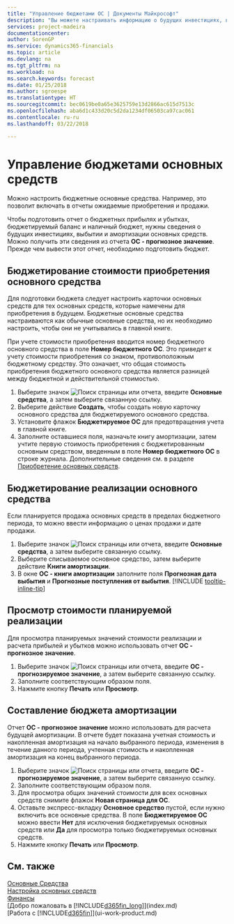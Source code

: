 ```yaml
---
title: "Управление бюджетами ОС | Документы Майкрософт"
description: "Вы можете настраивать информацию о будущих инвестициях, выбытии и амортизации основных средств, чтобы было проще готовить бюджеты и прогнозы."
services: project-madeira
documentationcenter: 
author: SorenGP
ms.service: dynamics365-financials
ms.topic: article
ms.devlang: na
ms.tgt_pltfrm: na
ms.workload: na
ms.search.keywords: forecast
ms.date: 01/25/2018
ms.author: sgroespe
ms.translationtype: HT
ms.sourcegitcommit: bec0619be0a65e3625759e13d2866ac615d7513c
ms.openlocfilehash: aba6d1c433d20c5d2da1234df06503ca97cac061
ms.contentlocale: ru-ru
ms.lasthandoff: 03/22/2018

---
```

# <a name="manage-budgets-for-fixed-assets"></a>Управление бюджетами основных средств
Можно настроить бюджетные основные средства. Например, это позволит включать в отчеты ожидаемые приобретения и продажи.  

Чтобы подготовить отчет о бюджетных прибылях и убытках, бюджетируемый баланс и наличный бюджет, нужны сведения о будущих инвестициях, выбытии и амортизации основных средств. Можно получить эти сведения из отчета **ОС - прогнозное значение**. Прежде чем вывести этот отчет, необходимо подготовить бюджет.  

## <a name="to-budget-the-acquisition-cost-of-a-fixed-asset"></a>Бюджетирование стоимости приобретения основного средства
Для подготовки бюджета следует настроить карточки основных средств для тех основных средств, которые намечены для приобретения в будущем. Бюджетные основные средства настраиваются как обычные основные средства, но их необходимо настроить, чтобы они не учитывались в главной книге.

При учете стоимости приобретения вводится номер бюджетного основного средства в поле **Номер бюджетного ОС**. Это приведет к учету стоимости приобретения со знаком, противоположным бюджетному средству. Это означает, что общая стоимость приобретения бюджетного основного средства является разницей между бюджетной и действительной стоимостью.

1. Выберите значок ![Поиск страницы или отчета](media/ui-search/search_small.png "Значок поиска страницы или отчета"), введите **Основные средства**, а затем выберите связанную ссылку.
2. Выберите действие **Создать**, чтобы создать новую карточку основного средства для бюджетируемого основного средства.
3. Установите флажок **Бюджетируемое ОС** для предотвращения учета в главной книге.
4. Заполните оставшиеся поля, назначьте книгу амортизации, затем учтите первую стоимость приобретения с бюджетированным основным средством, введенным в поле **Номер бюджетного ОС** в строке журнала. Дополнительные сведения см. в разделе [Приобретение основных средств](fa-how-acquire.md).

## <a name="to-budget-the-disposal-of-a-fixed-asset"></a>Бюджетирование реализации основного средства
Если планируется продажа основных средств в пределах бюджетного периода, то можно ввести информацию о ценах продажи и дате продажи.

1. Выберите значок ![Поиск страницы или отчета](media/ui-search/search_small.png "Значок поиска страницы или отчета"), введите **Основные средства**, а затем выберите связанную ссылку.
2. Выберите списываемое основное средство, затем выберите действие **Книги амортизации**.
3. В окне **ОС - книги амортизации** заполните поля **Прогнозная дата выбытия** и **Прогнозные поступления от выбытия**. [!INCLUDE [tooltip-inline-tip](includes/tooltip-inline-tip_md.md)]

## <a name="to-view-projected-disposal-values"></a>Просмотр стоимости планируемой реализации
Для просмотра планируемых значений стоимости реализации и расчета прибылей и убытков можно использовать отчет **ОС - прогнозное значение**.

1. Выберите значок ![Поиск страницы или отчета](media/ui-search/search_small.png "Значок поиска страницы или отчета"), введите **ОС - прогнозируемое значение**, а затем выберите связанную ссылку.
2. Заполните соответствующим образом поля.
3. Нажмите кнопку **Печать** или **Просмотр**.

## <a name="to-budget-depreciation"></a>Составление бюджета амортизации
Отчет **ОС - прогнозное значение** можно использовать для расчета будущей амортизации. В отчете будет показана учетная стоимость и накопленная амортизация на начало выбранного периода, изменения в течение данного периода, учтенная стоимость и накопленная амортизация на конец выбранного периода.

1. Выберите значок ![Поиск страницы или отчета](media/ui-search/search_small.png "Значок поиска страницы или отчета"), введите **ОС - прогнозируемое значение**, а затем выберите связанную ссылку.
2. Заполните соответствующим образом поля.
3. Для просмотра общих значений стоимости для всех основных средств снимите флажок **Новая страница для ОС**.
4. Оставьте экспресс-вкладку **Основное средство** пустой, если нужно включить все основные средства. В поле **Бюджетируемое ОС** можно ввести **Нет** для исключения бюджетируемых основных средств или **Да** для просмотра только бюджетируемых основных средств.
5. Нажмите кнопку **Печать** или **Просмотр**.

## <a name="see-also"></a>См. также
[Основные Средства](fa-manage.md)  
[Настройка основных средств](fa-setup.md)  
[Финансы](finance.md)  
[Добро пожаловать в [!INCLUDE[d365fin_long](includes/d365fin_long_md.md)]](index.md)  
[Работа с [!INCLUDE[d365fin](includes/d365fin_md.md)]](ui-work-product.md)

